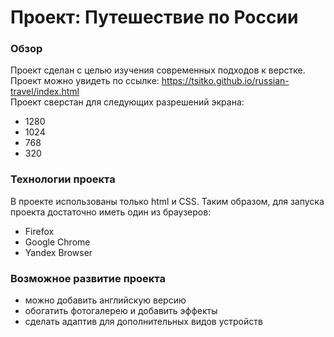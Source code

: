 # Проект: Путешествие по России

### Обзор
Проект сделан с целью изучения современных подходов к верстке.  
Проект можно увидеть по ссылке: https://tsitko.github.io/russian-travel/index.html  
Проект сверстан для следующих разрешений экрана:  
* 1280
* 1024
* 768
* 320

### Технологии проекта
В проекте использованы только html и CSS. Таким образом, для запуска проекта достаточно иметь один из браузеров:
* Firefox
* Google Chrome
* Yandex Browser


### Возможное развитие проекта
* можно добавить английскую версию
* обогатить фотогалерею и добавить эффекты
* сделать адаптив для дополнительных видов устройств

